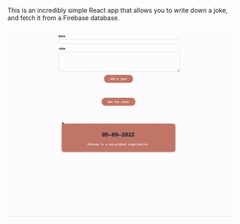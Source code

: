 This is an incredibly simple React app that allows you to write down a joke, and fetch it from a Firebase database.

![](https://github.com/omersakmar/get-your-jokes/blob/master/add-a-new-joke.gif)
